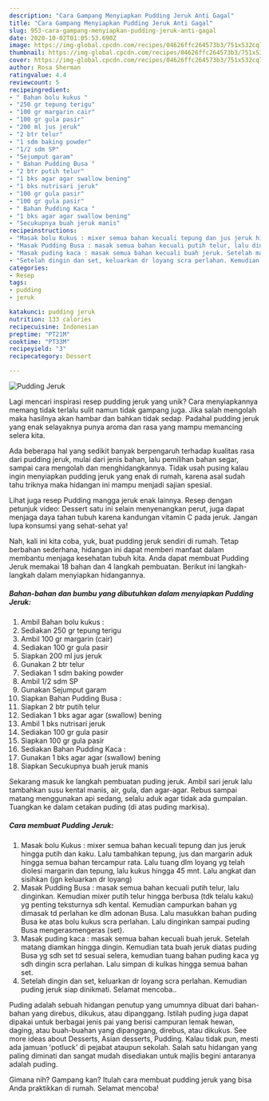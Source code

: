 ```yaml
---
description: "Cara Gampang Menyiapkan Pudding Jeruk Anti Gagal"
title: "Cara Gampang Menyiapkan Pudding Jeruk Anti Gagal"
slug: 953-cara-gampang-menyiapkan-pudding-jeruk-anti-gagal
date: 2020-10-02T01:05:53.690Z
image: https://img-global.cpcdn.com/recipes/04626ffc264573b3/751x532cq70/pudding-jeruk-foto-resep-utama.jpg
thumbnail: https://img-global.cpcdn.com/recipes/04626ffc264573b3/751x532cq70/pudding-jeruk-foto-resep-utama.jpg
cover: https://img-global.cpcdn.com/recipes/04626ffc264573b3/751x532cq70/pudding-jeruk-foto-resep-utama.jpg
author: Rosa Sherman
ratingvalue: 4.4
reviewcount: 5
recipeingredient:
- " Bahan bolu kukus "
- "250 gr tepung terigu"
- "100 gr margarin cair"
- "100 gr gula pasir"
- "200 ml jus jeruk"
- "2 btr telur"
- "1 sdm baking powder"
- "1/2 sdm SP"
- "Sejumput garam"
- " Bahan Pudding Busa "
- "2 btr putih telur"
- "1 bks agar agar swallow bening"
- "1 bks nutrisari jeruk"
- "100 gr gula pasir"
- "100 gr gula pasir"
- " Bahan Pudding Kaca "
- "1 bks agar agar swallow bening"
- "Secukupnya buah jeruk manis"
recipeinstructions:
- "Masak bolu Kukus : mixer semua bahan kecuali tepung dan jus jeruk hingga putih dan kaku. Lalu tambahkan tepung, jus dan margarin aduk hingga semua bahan tercampur rata. Lalu tuang dlm loyang yg telah diolesi margarin dan tepung, lalu kukus hingga 45 mnt. Lalu angkat dan sisihkan (jgn keluarkan dr loyang)"
- "Masak Pudding Busa : masak semua bahan kecuali putih telur, lalu dinginkan. Kemudian mixer putih telur hingga berbusa (tdk telalu kaku) yg penting teksturnya sdh kental. Kemudian campurkan bahan yg dimasak td perlahan ke dlm adonan Busa. Lalu masukkan bahan puding Busa ke atas bolu kukus scra perlahan. Lalu dinginkan sampai puding Busa mengerasmengeras (set)."
- "Masak puding kaca : masak semua bahan kecuali buah jeruk. Setelah matang diamkan hingga dingin. Kemudian tata buah jeruk diatas puding Busa yg sdh set td sesuai selera, kemudian tuang bahan puding kaca yg sdh dingin scra perlahan. Lalu simpan di kulkas hingga semua bahan set."
- "Setelah dingin dan set, keluarkan dr loyang scra perlahan. Kemudian puding jeruk siap dinikmati. Selamat mencoba.."
categories:
- Resep
tags:
- pudding
- jeruk

katakunci: pudding jeruk 
nutrition: 133 calories
recipecuisine: Indonesian
preptime: "PT21M"
cooktime: "PT33M"
recipeyield: "3"
recipecategory: Dessert

---
```



![Pudding Jeruk](https://img-global.cpcdn.com/recipes/04626ffc264573b3/751x532cq70/pudding-jeruk-foto-resep-utama.jpg)

Lagi mencari inspirasi resep pudding jeruk yang unik? Cara menyiapkannya memang tidak terlalu sulit namun tidak gampang juga. Jika salah mengolah maka hasilnya akan hambar dan bahkan tidak sedap. Padahal pudding jeruk yang enak selayaknya punya aroma dan rasa yang mampu memancing selera kita.

Ada beberapa hal yang sedikit banyak berpengaruh terhadap kualitas rasa dari pudding jeruk, mulai dari jenis bahan, lalu pemilihan bahan segar, sampai cara mengolah dan menghidangkannya. Tidak usah pusing kalau ingin menyiapkan pudding jeruk yang enak di rumah, karena asal sudah tahu triknya maka hidangan ini mampu menjadi sajian spesial.

Lihat juga resep Pudding mangga jeruk enak lainnya. Resep dengan petunjuk video: Dessert satu ini selain menyenangkan perut, juga dapat menjaga daya tahan tubuh karena kandungan vitamin C pada jeruk. Jangan lupa konsumsi yang sehat-sehat ya!


Nah, kali ini kita coba, yuk, buat pudding jeruk sendiri di rumah. Tetap berbahan sederhana, hidangan ini dapat memberi manfaat dalam membantu menjaga kesehatan tubuh kita. Anda dapat membuat Pudding Jeruk memakai 18 bahan dan 4 langkah pembuatan. Berikut ini langkah-langkah dalam menyiapkan hidangannya.

<!--inarticleads1-->

##### Bahan-bahan dan bumbu yang dibutuhkan dalam menyiapkan Pudding Jeruk:

1. Ambil  Bahan bolu kukus :
1. Sediakan 250 gr tepung terigu
1. Ambil 100 gr margarin (cair)
1. Sediakan 100 gr gula pasir
1. Siapkan 200 ml jus jeruk
1. Gunakan 2 btr telur
1. Sediakan 1 sdm baking powder
1. Ambil 1/2 sdm SP
1. Gunakan Sejumput garam
1. Siapkan  Bahan Pudding Busa :
1. Siapkan 2 btr putih telur
1. Sediakan 1 bks agar agar (swallow) bening
1. Ambil 1 bks nutrisari jeruk
1. Sediakan 100 gr gula pasir
1. Siapkan 100 gr gula pasir
1. Sediakan  Bahan Pudding Kaca :
1. Gunakan 1 bks agar agar (swallow) bening
1. Siapkan Secukupnya buah jeruk manis


Sekarang masuk ke langkah pembuatan puding jeruk. Ambil sari jeruk lalu tambahkan susu kental manis, air, gula, dan agar-agar. Rebus sampai matang menggunakan api sedang, selalu aduk agar tidak ada gumpalan. Tuangkan ke dalam cetakan puding (di atas puding markisa). 

<!--inarticleads2-->

##### Cara membuat Pudding Jeruk:

1. Masak bolu Kukus : mixer semua bahan kecuali tepung dan jus jeruk hingga putih dan kaku. Lalu tambahkan tepung, jus dan margarin aduk hingga semua bahan tercampur rata. Lalu tuang dlm loyang yg telah diolesi margarin dan tepung, lalu kukus hingga 45 mnt. Lalu angkat dan sisihkan (jgn keluarkan dr loyang)
1. Masak Pudding Busa : masak semua bahan kecuali putih telur, lalu dinginkan. Kemudian mixer putih telur hingga berbusa (tdk telalu kaku) yg penting teksturnya sdh kental. Kemudian campurkan bahan yg dimasak td perlahan ke dlm adonan Busa. Lalu masukkan bahan puding Busa ke atas bolu kukus scra perlahan. Lalu dinginkan sampai puding Busa mengerasmengeras (set).
1. Masak puding kaca : masak semua bahan kecuali buah jeruk. Setelah matang diamkan hingga dingin. Kemudian tata buah jeruk diatas puding Busa yg sdh set td sesuai selera, kemudian tuang bahan puding kaca yg sdh dingin scra perlahan. Lalu simpan di kulkas hingga semua bahan set.
1. Setelah dingin dan set, keluarkan dr loyang scra perlahan. Kemudian puding jeruk siap dinikmati. Selamat mencoba..


Puding adalah sebuah hidangan penutup yang umumnya dibuat dari bahan-bahan yang direbus, dikukus, atau dipanggang. Istilah puding juga dapat dipakai untuk berbagai jenis pai yang berisi campuran lemak hewan, daging, atau buah-buahan yang dipanggang, direbus, atau dikukus. See more ideas about Desserts, Asian desserts, Pudding. Kalau tidak pun, mesti ada jamuan &#39;potluck&#39; di pejabat ataupun sekolah. Salah satu hidangan yang paling diminati dan sangat mudah disediakan untuk majlis begini antaranya adalah puding. 

Gimana nih? Gampang kan? Itulah cara membuat pudding jeruk yang bisa Anda praktikkan di rumah. Selamat mencoba!
